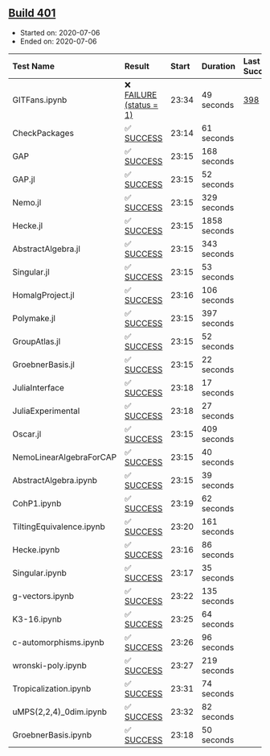 ## [Build 401](https://oscarci.mathematik.uni-kl.de/job/oscar-stable/401/)

* Started on: 2020-07-06
* Ended on: 2020-07-06

| Test Name    | Result | Start | Duration | Last Success | First Failure |
|:-------------|:-------|:------|:---------|:-------------|:--------------|
| GITFans.ipynb | ❌ [FAILURE (status = 1)](https://oscarci.mathematik.uni-kl.de/job/oscar-stable/401/artifact/logs/build-401/GITFans.ipynb.log) | 23:34 | 49 seconds | [398](https://oscarci.mathematik.uni-kl.de/job/oscar-stable/398/) | [399](https://oscarci.mathematik.uni-kl.de/job/oscar-stable/399/) |
| CheckPackages | ✅ [SUCCESS](https://oscarci.mathematik.uni-kl.de/job/oscar-stable/401/artifact/logs/build-401/CheckPackages.log) | 23:14 | 61 seconds |  |  |
| GAP | ✅ [SUCCESS](https://oscarci.mathematik.uni-kl.de/job/oscar-stable/401/artifact/logs/build-401/GAP.log) | 23:15 | 168 seconds |  |  |
| GAP.jl | ✅ [SUCCESS](https://oscarci.mathematik.uni-kl.de/job/oscar-stable/401/artifact/logs/build-401/GAP.jl.log) | 23:15 | 52 seconds |  |  |
| Nemo.jl | ✅ [SUCCESS](https://oscarci.mathematik.uni-kl.de/job/oscar-stable/401/artifact/logs/build-401/Nemo.jl.log) | 23:15 | 329 seconds |  |  |
| Hecke.jl | ✅ [SUCCESS](https://oscarci.mathematik.uni-kl.de/job/oscar-stable/401/artifact/logs/build-401/Hecke.jl.log) | 23:15 | 1858 seconds |  |  |
| AbstractAlgebra.jl | ✅ [SUCCESS](https://oscarci.mathematik.uni-kl.de/job/oscar-stable/401/artifact/logs/build-401/AbstractAlgebra.jl.log) | 23:15 | 343 seconds |  |  |
| Singular.jl | ✅ [SUCCESS](https://oscarci.mathematik.uni-kl.de/job/oscar-stable/401/artifact/logs/build-401/Singular.jl.log) | 23:15 | 53 seconds |  |  |
| HomalgProject.jl | ✅ [SUCCESS](https://oscarci.mathematik.uni-kl.de/job/oscar-stable/401/artifact/logs/build-401/HomalgProject.jl.log) | 23:16 | 106 seconds |  |  |
| Polymake.jl | ✅ [SUCCESS](https://oscarci.mathematik.uni-kl.de/job/oscar-stable/401/artifact/logs/build-401/Polymake.jl.log) | 23:15 | 397 seconds |  |  |
| GroupAtlas.jl | ✅ [SUCCESS](https://oscarci.mathematik.uni-kl.de/job/oscar-stable/401/artifact/logs/build-401/GroupAtlas.jl.log) | 23:15 | 52 seconds |  |  |
| GroebnerBasis.jl | ✅ [SUCCESS](https://oscarci.mathematik.uni-kl.de/job/oscar-stable/401/artifact/logs/build-401/GroebnerBasis.jl.log) | 23:15 | 22 seconds |  |  |
| JuliaInterface | ✅ [SUCCESS](https://oscarci.mathematik.uni-kl.de/job/oscar-stable/401/artifact/logs/build-401/JuliaInterface.log) | 23:18 | 17 seconds |  |  |
| JuliaExperimental | ✅ [SUCCESS](https://oscarci.mathematik.uni-kl.de/job/oscar-stable/401/artifact/logs/build-401/JuliaExperimental.log) | 23:18 | 27 seconds |  |  |
| Oscar.jl | ✅ [SUCCESS](https://oscarci.mathematik.uni-kl.de/job/oscar-stable/401/artifact/logs/build-401/Oscar.jl.log) | 23:15 | 409 seconds |  |  |
| NemoLinearAlgebraForCAP | ✅ [SUCCESS](https://oscarci.mathematik.uni-kl.de/job/oscar-stable/401/artifact/logs/build-401/NemoLinearAlgebraForCAP.log) | 23:15 | 40 seconds |  |  |
| AbstractAlgebra.ipynb | ✅ [SUCCESS](https://oscarci.mathematik.uni-kl.de/job/oscar-stable/401/artifact/logs/build-401/AbstractAlgebra.ipynb.log) | 23:15 | 39 seconds |  |  |
| CohP1.ipynb | ✅ [SUCCESS](https://oscarci.mathematik.uni-kl.de/job/oscar-stable/401/artifact/logs/build-401/CohP1.ipynb.log) | 23:19 | 62 seconds |  |  |
| TiltingEquivalence.ipynb | ✅ [SUCCESS](https://oscarci.mathematik.uni-kl.de/job/oscar-stable/401/artifact/logs/build-401/TiltingEquivalence.ipynb.log) | 23:20 | 161 seconds |  |  |
| Hecke.ipynb | ✅ [SUCCESS](https://oscarci.mathematik.uni-kl.de/job/oscar-stable/401/artifact/logs/build-401/Hecke.ipynb.log) | 23:16 | 86 seconds |  |  |
| Singular.ipynb | ✅ [SUCCESS](https://oscarci.mathematik.uni-kl.de/job/oscar-stable/401/artifact/logs/build-401/Singular.ipynb.log) | 23:17 | 35 seconds |  |  |
| g-vectors.ipynb | ✅ [SUCCESS](https://oscarci.mathematik.uni-kl.de/job/oscar-stable/401/artifact/logs/build-401/g-vectors.ipynb.log) | 23:22 | 135 seconds |  |  |
| K3-16.ipynb | ✅ [SUCCESS](https://oscarci.mathematik.uni-kl.de/job/oscar-stable/401/artifact/logs/build-401/K3-16.ipynb.log) | 23:25 | 64 seconds |  |  |
| c-automorphisms.ipynb | ✅ [SUCCESS](https://oscarci.mathematik.uni-kl.de/job/oscar-stable/401/artifact/logs/build-401/c-automorphisms.ipynb.log) | 23:26 | 96 seconds |  |  |
| wronski-poly.ipynb | ✅ [SUCCESS](https://oscarci.mathematik.uni-kl.de/job/oscar-stable/401/artifact/logs/build-401/wronski-poly.ipynb.log) | 23:27 | 219 seconds |  |  |
| Tropicalization.ipynb | ✅ [SUCCESS](https://oscarci.mathematik.uni-kl.de/job/oscar-stable/401/artifact/logs/build-401/Tropicalization.ipynb.log) | 23:31 | 74 seconds |  |  |
| uMPS(2,2,4)_0dim.ipynb | ✅ [SUCCESS](https://oscarci.mathematik.uni-kl.de/job/oscar-stable/401/artifact/logs/build-401/uMPS-2-2-4-_0dim.ipynb.log) | 23:32 | 82 seconds |  |  |
| GroebnerBasis.ipynb | ✅ [SUCCESS](https://oscarci.mathematik.uni-kl.de/job/oscar-stable/401/artifact/logs/build-401/GroebnerBasis.ipynb.log) | 23:18 | 50 seconds |  |  |
